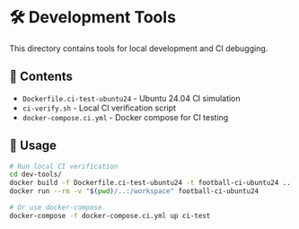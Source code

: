 # 🛠️ Development Tools

This directory contains tools for local development and CI debugging.

## 📁 Contents

- `Dockerfile.ci-test-ubuntu24` - Ubuntu 24.04 CI simulation
- `ci-verify.sh` - Local CI verification script  
- `docker-compose.ci.yml` - Docker compose for CI testing

## 🚀 Usage

```bash
# Run local CI verification
cd dev-tools/
docker build -f Dockerfile.ci-test-ubuntu24 -t football-ci-ubuntu24 ..
docker run --rm -v "$(pwd)/..:/workspace" football-ci-ubuntu24

# Or use docker-compose
docker-compose -f docker-compose.ci.yml up ci-test
```

